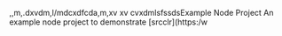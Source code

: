 ,,m,.dxvdm,l/mdcxdfcda,m,xv xv cvxdmlsfssdsExample Node Project
An example node project to demonstrate [srcclr](https:/w

